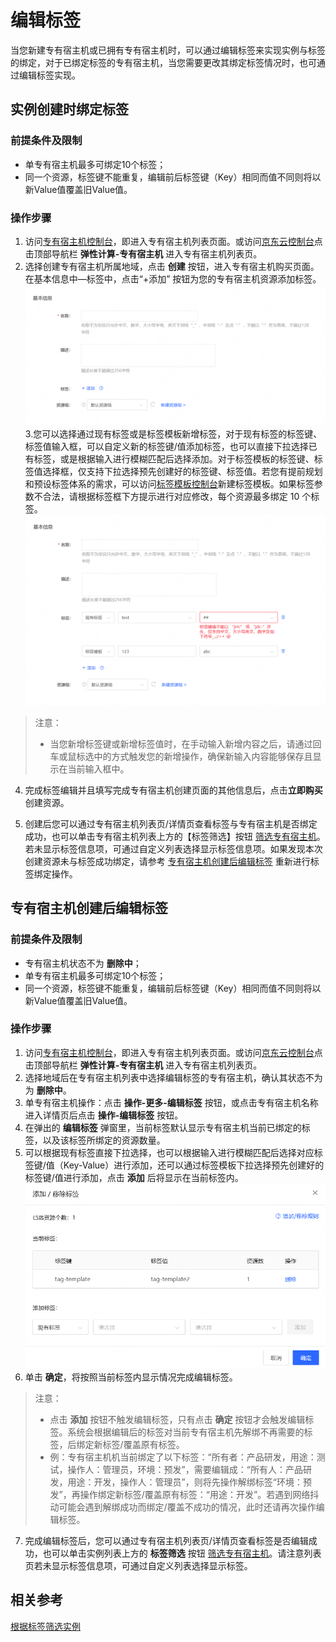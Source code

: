 # 编辑标签
当您新建专有宿主机或已拥有专有宿主机时，可以通过编辑标签来实现实例与标签的绑定，对于已绑定标签的专有宿主机，当您需要更改其绑定标签情况时，也可通过编辑标签实现。

## 实例创建时绑定标签

### 前提条件及限制
* 单专有宿主机最多可绑定10个标签；
* 同一个资源，标签键不能重复，编辑前后标签键（Key）相同而值不同则将以新Value值覆盖旧Value值。

### 操作步骤

1. 访问[专有宿主机控制台](https://cns-console.jdcloud.com/host/dedicatedHost/list)，即进入专有宿主机列表页面。或访问[京东云控制台](https://console.jdcloud.com)点击顶部导航栏 **弹性计算-专有宿主机** 进入专有宿主机列表页。
2. 选择创建专有宿主机所属地域，点击 **创建** 按钮，进入专有宿主机购买页面。在基本信息中—标签中，点击“+添加” 按钮为您的专有宿主机资源添加标签。<br> ![](../../../../../image/dh/dh-tag.png)
3.您可以选择通过现有标签或是标签模板新增标签，对于现有标签的标签键、标签值输入框，可以自定义新的标签键/值添加标签，也可以直接下拉选择已有标签，或是根据输入进行模糊匹配后选择添加。对于标签模板的标签键、标签值选择框，仅支持下拉选择预先创建好的标签键、标签值。若您有提前规划和预设标签体系的需求，可以访问[标签模板控制台](https://tagservice-console.jdcloud.com/template-tag)新建标签模板。如果标签参数不合法，请根据标签框下方提示进行对应修改，每个资源最多绑定 10 个标签。![](../../../../../image/dh/dh-tag-2.png)

>注意：
>* 当您新增标签键或新增标签值时，在手动输入新增内容之后，请通过回车或鼠标选中的方式触发您的新增操作，确保新输入内容能够保存且显示在当前输入框中。

4. 完成标签编辑并且填写完成专有宿主机创建页面的其他信息后，点击**立即购买**创建资源。<br>

5. 创建后您可以通过专有宿主机列表页/详情页查看标签与专有宿主机是否绑定成功，也可以单击专有宿主机列表上方的【标签筛选】按钮 [筛选专有宿主机](Filter-by-Tag.md)。若未显示标签信息项，可通过自定义列表选择显示标签信息项。如果发现本次创建资源未与标签成功绑定，请参考 [专有宿主机创建后编辑标签](Edit-Tag#user-content-1) 重新进行标签绑定操作。

## 专有宿主机创建后编辑标签
<div id="user-content-1"></div>

### 前提条件及限制
* 专有宿主机状态不为 **删除中**；
* 单专有宿主机最多可绑定10个标签；
* 同一个资源，标签键不能重复，编辑前后标签键（Key）相同而值不同则将以新Value值覆盖旧Value值。

### 操作步骤

1. 访问[专有宿主机控制台](https://cns-console.jdcloud.com/host/dedicatedHost/list)，即进入专有宿主机列表页面。或访问[京东云控制台](https://console.jdcloud.com)点击顶部导航栏 **弹性计算-专有宿主机** 进入专有宿主机列表页。
2. 选择地域后在专有宿主机列表中选择编辑标签的专有宿主机，确认其状态不为为 **删除中**。
3. 单专有宿主机操作：点击 **操作-更多-编辑标签** 按钮，或点击专有宿主机名称进入详情页后点击 **操作-编辑标签** 按钮。
4. 在弹出的 **编辑标签** 弹窗里，当前标签默认显示专有宿主机当前已绑定的标签，以及该标签所绑定的资源数量。
5. 可以根据现有标签直接下拉选择，也可以根据输入进行模糊匹配后选择对应标签键/值（Key-Value）进行添加，还可以通过标签模板下拉选择预先创建好的标签键/值进行添加，点击 **添加** 后将显示在当前标签内。<br> ![](../../../../../image/dh/dh-tag-edit.png)
6. 单击 **确定**，将按照当前标签内显示情况完成编辑标签。

>注意：
>* 点击 **添加** 按钮不触发编辑标签，只有点击 **确定** 按钮才会触发编辑标签。系统会根据编辑后的标签对当前专有宿主机先解绑不再需要的标签，后绑定新标签/覆盖原有标签。
>* 例：专有宿主机机当前绑定了以下标签：“所有者：产品研发，用途：测试，操作人：管理员，环境：预发”，需要编辑成：“所有人：产品研发，用途：开发，操作人：管理员”，则将先操作解绑标签“环境：预发”，再操作绑定新标签/覆盖原有标签：“用途：开发”。若遇到网络抖动可能会遇到解绑成功而绑定/覆盖不成功的情况，此时还请再次操作编辑标签。

7. 完成编辑标签后，您可以通过专有宿主机列表页/详情页查看标签是否编辑成功，也可以单击实例列表上方的 **标签筛选** 按钮 [筛选专有宿主机](Filter-by-Tag.md)。请注意列表页若未显示标签信息项，可通过自定义列表选择显示标签。

## 相关参考
[根据标签筛选实例](Filter-by-Tag.md)





